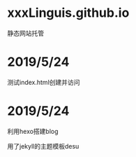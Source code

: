 # xxxLinguis.github.io
静态网站托管
# 2019/5/24
测试index.html创建并访问
# 2019/5/24
利用hexo搭建blog

用了jekyll的主题模板desu